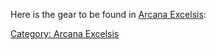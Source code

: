 Here is the gear to be found in [Arcana
Excelsis](:category:_Arcana_Excelsis "wikilink"):

[Category: Arcana Excelsis](Category:_Arcana_Excelsis "wikilink")
